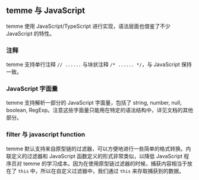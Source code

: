 ## temme 与 JavaScript

temme 使用 JavaScript/TypeScript 进行实现，语法层面也借鉴了不少 JavaScript 的特性。

### 注释

temme 支持单行注释 `// ......` 与块状注释 `/* ...... */`，与 JavaScript 保持一致。

### JavaScript 字面量

temme 支持解析一部分的 JavaScript 字面量，包括了 string, number, null, boolean, RegExp。注意这些字面量只能用在特定的语法结构中，详见文档的其他部分。

### filter 与 javascript function

temme 默认支持来自原型链的过滤器，可以方便地进行一些简单的格式转换。内联定义的过滤器和 JavaScript 函数定义的形式非常类似，以降低 JavaScript 程序员对 temme 的学习成本。因为在使用原型链过滤器的时候，捕获内容相当于放在了 `this` 中，所以在自定义过滤器中，我们通过 `this` 来存取捕获到的数据。
